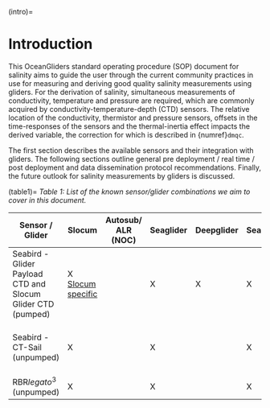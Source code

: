 (intro)=
# Introduction

This OceanGliders standard operating procedure (SOP) document for salinity aims to guide the user through the current community practices in use for measuring and deriving good quality salinity measurements using gliders. For the derivation of salinity, simultaneous measurements of conductivity, temperature and pressure are required, which are commonly acquired by conductivity-temperature-depth (CTD) sensors. The relative location of the conductivity, thermistor and pressure sensors, offsets in the time-responses of the sensors and the thermal-inertia effect impacts the derived variable, the correction for which is described in {numref}`dmqc`. 

The first section describes the available sensors and their integration with gliders. The following sections outline general pre deployment / real time / post deployment and data dissemination protocol recommendations. Finally, the future outlook for salinity measurements by gliders is discussed. 

(table1)=
*Table 1: List of the known sensor/glider combinations we aim to cover in this document.*

| Sensor / Glider  |  Slocum |  Autosub/ ALR (NOC) |  Seaglider | Deepglider  |  SeaExplorer |  Spray |  AMT Petrel |  Information |
|---|---|---|---|---|---|---|---|---|
| Seabird - Glider Payload CTD and Slocum Glider CTD (pumped) | X [Slocum specific](https://www.seabird.com/slocum-glider-ctd/product?id=60762467713)|   | X | X | X | X  |   | [Link](https://www.seabird.com/glider-payload-ctd-gpctd/product?id=60762467712#) |
| Seabird - CT-Sail  (unpumped) | X |   | X |   | X |   |    | CT-Sail (provided by Sea-Bird on request) |
| RBR*legato*<sup>3</sup> (unpumped) | X |   | X |   | X |   | X | [Link](https://rbr-global.com/products/oem/rbrlegato) |
